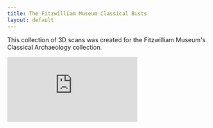 ```yaml
---
title: The Fitzwilliam Museum Classical Busts
layout: default
---
```


This collection of 3D scans was created for the Fitzwilliam Museum's Classical Archaeology collection.

<div class="embed-responsive embed-responsive-4by3">

  <iframe title="A 3D model" class="embed-responsive-item" src="https://sketchfab.com/playlists/embed?collection=6dbffee912ad49fea843edaff090a1a0" frameborder="0" allow="autoplay; fullscreen; vr" mozallowfullscreen="true" webkitallowfullscreen="true"></iframe>

</div>
